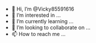 - 👋 Hi, I’m @Vicky85591616
- 👀 I’m interested in ...
- 🌱 I’m currently learning ...
- 💞️ I’m looking to collaborate on ...
- 📫 How to reach me ...

<!---
Vicky85591616/Vicky85591616 is a ✨ special ✨ repository because its `README.md` (this file) appears on your GitHub profile.
You can click the Preview link to take a look at your changes.
--->


